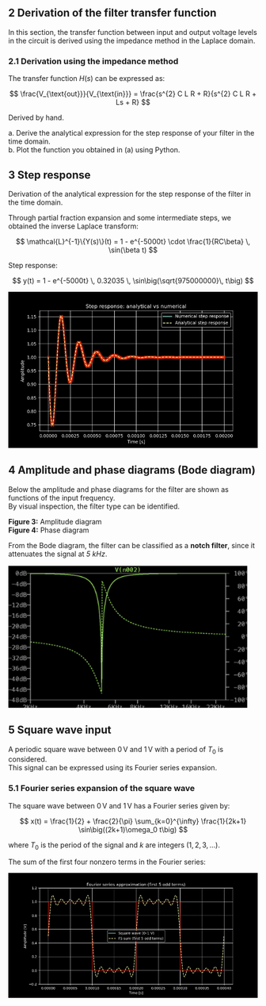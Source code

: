 ## 2 Derivation of the filter transfer function

In this section, the transfer function between input and output voltage levels in the circuit is derived using the impedance method in the Laplace domain.

### 2.1 Derivation using the impedance method

The transfer function $H(s)$ can be expressed as:

$$
\frac{V_{\text{out}}}{V_{\text{in}}} = \frac{s^{2} C L R + R}{s^{2} C L R + Ls + R}
$$

Derived by hand.  

a. Derive the analytical expression for the step response of your filter in the time domain.  
b. Plot the function you obtained in (a) using Python.  

## 3 Step response

Derivation of the analytical expression for the step response of the filter in the time domain.

Through partial fraction expansion and some intermediate steps, we obtained the inverse Laplace transform:

$$
\mathcal{L}^{-1}\{Y(s)\}(t) 
= 1 - e^{-5000t} \cdot \frac{1}{RC\beta} \, \sin(\beta t)
$$

Step response: 

$$
y(t) = 1 - e^{-5000t} \, 0.32035 \, \sin\big(\sqrt{975000000}\, t\big)
$$

![Step response](assets/img/Step_response.png)

## 4 Amplitude and phase diagrams (Bode diagram)

Below the amplitude and phase diagrams for the filter are shown as functions of the input frequency.  
By visual inspection, the filter type can be identified.

**Figure 3:** Amplitude diagram  
**Figure 4:** Phase diagram  

From the Bode diagram, the filter can be classified as a **notch filter**, since it attenuates the signal at *5 kHz*.

![Bode diagram](assets/img/Bodee.png)

## 5 Square wave input

A periodic square wave between $0 \, \text{V}$ and $1 \, \text{V}$ with a period of $T_0$ is considered.  
This signal can be expressed using its Fourier series expansion.

### 5.1 Fourier series expansion of the square wave

The square wave between $0 \, \text{V}$ and $1 \, \text{V}$ has a Fourier series given by:

$$
x(t) = \frac{1}{2} + \frac{2}{\pi} \sum_{k=0}^{\infty} \frac{1}{2k+1} \sin\big((2k+1)\omega_0 t\big)
$$

where $T_0$ is the period of the signal and $k$ are integers $(1, 2, 3, \ldots)$.

The sum of the first four nonzero terms in the Fourier series:  

![Fourier series](assets/img/FTblack.png)
